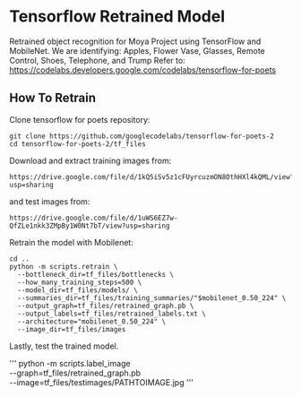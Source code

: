 # Tensorflow Retrained Model

Retrained object recognition for Moya Project using TensorFlow and MobileNet. We are identifying: Apples, Flower Vase, Glasses, Remote Control, Shoes, Telephone, and Trump
Refer to: https://codelabs.developers.google.com/codelabs/tensorflow-for-poets 

## How To Retrain

Clone tensorflow for poets repository:
```
git clone https://github.com/googlecodelabs/tensorflow-for-poets-2
cd tensorflow-for-poets-2/tf_files
```
Download and extract training images from:
```
https://drive.google.com/file/d/1kQ5iSv5z1cFUyrcuzmON8OthHXl4kQML/view?usp=sharing
```
and test images from:
```
https://drive.google.com/file/d/1uWS6EZ7w-QfZLe1nkk3ZMpBy1W0Nt7bT/view?usp=sharing
```

Retrain the model with Mobilenet:

```
cd ..
python -m scripts.retrain \
  --bottleneck_dir=tf_files/bottlenecks \
  --how_many_training_steps=500 \
  --model_dir=tf_files/models/ \
  --summaries_dir=tf_files/training_summaries/"$mobilenet_0.50_224" \
  --output_graph=tf_files/retrained_graph.pb \
  --output_labels=tf_files/retrained_labels.txt \
  --architecture="mobilenet_0.50_224" \
  --image_dir=tf_files/images
```

Lastly, test the trained model.

'''
python -m scripts.label_image \
  --graph=tf_files/retrained_graph.pb \
  --image=tf_files/testimages/PATHTOIMAGE.jpg
'''




